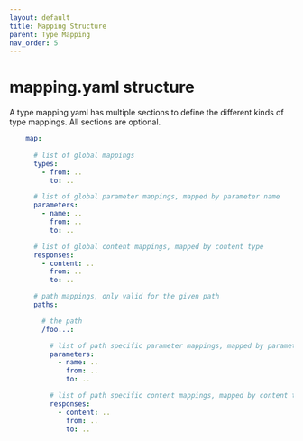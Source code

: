 ```yaml
---
layout: default
title: Mapping Structure
parent: Type Mapping
nav_order: 5
---
```


# mapping.yaml structure

A type mapping yaml has multiple sections to define the different kinds of type mappings. All sections
 are optional.

```yaml
    map:
    
      # list of global mappings
      types:
        - from: ..
          to: ..

      # list of global parameter mappings, mapped by parameter name
      parameters:
        - name: ..
          from: ..
          to: ..

      # list of global content mappings, mapped by content type
      responses:    
        - content: ..
          from: ..
          to: ..

      # path mappings, only valid for the given path
      paths:

        # the path
        /foo...:

          # list of path specific parameter mappings, mapped by parameter name
          parameters:
            - name: ..
              from: ..
              to: ..

          # list of path specific content mappings, mapped by content type
          responses:    
            - content: ..
              from: ..
              to: ..

```
